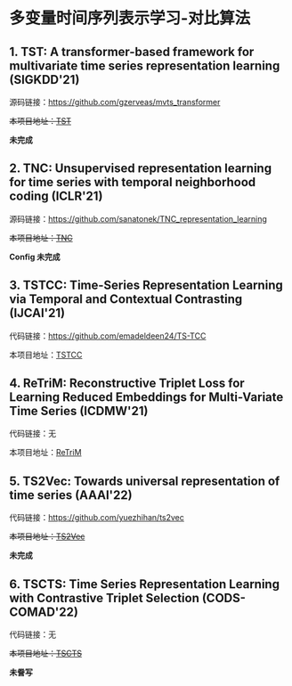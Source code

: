 # 多变量时间序列表示学习-对比算法

## 1. TST: A transformer-based framework for multivariate time series representation learning (SIGKDD'21)

源码链接：https://github.com/gzerveas/mvts_transformer

~~本项目地址：[TST](TST/)~~

**未完成**

## 2. TNC: Unsupervised representation learning for time series with temporal neighborhood coding (ICLR'21)

源码链接：https://github.com/sanatonek/TNC_representation_learning

~~本项目地址：[TNC](TNC/)~~

**Config 未完成**

## 3. TSTCC: Time-Series Representation Learning via Temporal and Contextual Contrasting (IJCAI'21)

代码链接：https://github.com/emadeldeen24/TS-TCC

本项目地址：[TSTCC](TSTCC/)

## 4. ReTriM: Reconstructive Triplet Loss for Learning Reduced Embeddings for Multi-Variate Time Series (ICDMW'21)

代码链接：无

本项目地址：[ReTriM](ReTriM/)

## 5. TS2Vec: Towards universal representation of time series (AAAI'22)

代码链接：https://github.com/yuezhihan/ts2vec

~~本项目地址：[TS2Vec](TS2Vec/)~~

**未完成**

## 6. TSCTS: Time Series Representation Learning with Contrastive Triplet Selection (CODS-COMAD'22)

代码链接：无

~~本项目地址：[TSCTS](TSCTS/)~~

**未誊写**



